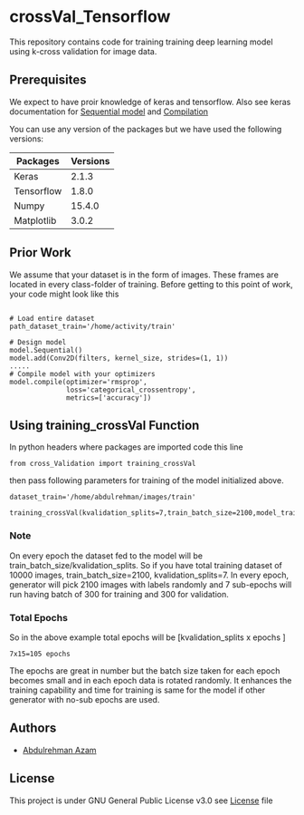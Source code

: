 # crossVal_Tensorflow
This repository contains code for training training deep learning model using k-cross validation for image data.


## Prerequisites
We expect to have proir knowledge of keras and tensorflow. Also see keras documentation for [Sequential model](https://keras.io/getting-started/sequential-model-guide) and [Compilation](https://keras.io/getting-started/sequential-model-guide/#compilation)


You can use any version of the packages but we have used the following versions: 

Packages      | Versions
------------- | -------------
Keras         | 2.1.3
Tensorflow    | 1.8.0
Numpy         | 15.4.0
Matplotlib    | 3.0.2

## Prior Work
We assume that your dataset is in the form of images. These frames are located in every class-folder of training. 
Before getting to this point of work, your code might look like this 

```

# Load entire dataset
path_dataset_train='/home/activity/train'

# Design model
model.Sequential()
model.add(Conv2D(filters, kernel_size, strides=(1, 1))
.....
# Compile model with your optimizers
model.compile(optimizer='rmsprop',
              loss='categorical_crossentropy',
              metrics=['accuracy'])
```
## Using training_crossVal Function
In python headers where packages are imported code this line
```
from cross_Validation import training_crossVal

```
then pass following parameters for training of the model initialized above.
```
dataset_train='/home/abdulrehman/images/train'

training_crossVal(kvalidation_splits=7,train_batch_size=2100,model_train=model,epochs=15,image_directory_path=dataset_train):
```
### Note
On every epoch the dataset fed to the model will be train_batch_size/kvalidation_splits.
So if you have total training dataset of 10000 images, train_batch_size=2100, kvalidation_splits=7. 
In every epoch, generator will pick 2100 images with labels randomly and 7 sub-epochs will run having batch of 300 for training and 300 for validation.

### Total Epochs

So in the above example total epochs will be [kvalidation_splits x epochs ]

```
7x15=105 epochs
```

The epochs are great in number but the batch size taken for each epoch becomes small and in each epoch data is rotated randomly. It enhances the training capability and time for training is same for the model if other generator with no-sub epochs are used.


## Authors
* [Abdulrehman Azam](https://github.com/arehmanAzam)

## License
This project is under GNU General Public License v3.0 see [License](https://github.com/arehmanAzam/3D-CNN_DataGenerator/blob/master/LICENSE) file

